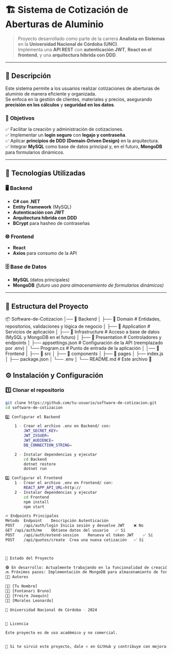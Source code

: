 # 🏗️ Sistema de Cotización de Aberturas de Aluminio

> Proyecto desarrollado como parte de la carrera **Analista en Sistemas** en la **Universidad Nacional de Córdoba (UNC)**.  
> Implementa una **API REST** con **autenticación JWT**, **React en el frontend**, y una **arquitectura híbrida con DDD**.  

---

## 📖 Descripción

Este sistema permite a los usuarios realizar cotizaciones de aberturas de aluminio de manera eficiente y organizada.  
Se enfoca en la gestión de clientes, materiales y precios, asegurando **precisión en los cálculos** y **seguridad en los datos**.  

### 🎯 **Objetivos**
✅ Facilitar la creación y administración de cotizaciones.  
✅ Implementar un **login seguro** con **legajo y contraseña**.  
✅ Aplicar **principios de DDD (Domain-Driven Design)** en la arquitectura.  
✅ Integrar **MySQL** como base de datos principal y, en el futuro, **MongoDB** para formularios dinámicos.  

---

## 🚀 Tecnologías Utilizadas

### **🖥️ Backend**
- **C# con .NET**
- **Entity Framework** (MySQL)
- **Autenticación con JWT**
- **Arquitectura híbrida con DDD**
- **BCrypt** para hasheo de contraseñas

### **🌐 Frontend**
- **React**
- **Axios** para consumo de la API

### **🗄️ Base de Datos**
- **MySQL** (datos principales)
- **MongoDB** *(futuro uso para almacenamiento de formularios dinámicos)*  

---

## 📂 Estructura del Proyecto

📦 Software-de-Cotizacion │── 📂 Backend │ ├── 📂 Domain # Entidades, repositorios, validaciones y lógica de negocio │ 
                                            ├── 📂 Application # Servicios de aplicación │ 
                                            ├── 📂 Infrastructure # Acceso a base de datos (MySQL y MongoDB en el futuro) │ 
                                            ├── 📂 Presentation # Controladores y endpoints │ 
                                            ├── appsettings.json # Configuración de la API (reemplazado por .env) │ 
                                            └── Program.cs # Punto de entrada de la aplicación │ 
                          │── 📂 Frontend │ ├── 📂 src │ ├── 📂 components │ 
                                                          ├── 📂 pages │ 
                                                          ├── index.js │ 
                                                          ├── package.json │ 
                                                          └── .env │ 
                          └── README.md # Este archivo 📌

## ⚙️ Instalación y Configuración

### 1️⃣ **Clonar el repositorio**
```bash
git clone https://github.com/tu-usuario/software-de-cotizacion.git
cd software-de-cotizacion

2️⃣ Configurar el Backend

    1 - Crear el archivo .env en Backend/ con:
        JWT_SECRET_KEY=
        JWT_ISSUER=
        JWT_AUDIENCE=
        DB_CONNECTION_STRING=

    2 - Instalar dependencias y ejecutar
        cd Backend
        dotnet restore
        dotnet run

3️⃣ Configurar el Frontend
    1 - Crear el archivo .env en Frontend/ con:
        REACT_APP_API_URL=http://
    2 - Instalar dependencias y ejecutar
        cd Frontend
        npm install
        npm start

🔥 Endpoints Principales
Método	Endpoint	Descripción	Autenticación
POST	/api/auth/login	Inicia sesión y devuelve JWT	❌ No
GET	/api/auth/me	Obtiene datos del usuario	✅ Sí
POST	/api/auth/extend-session	Renueva el token JWT	✅ Sí
POST	/api/quotes/create	Crea una nueva cotización	✅ Sí



📌 Estado del Proyecto

🟢 En desarrollo: Actualmente trabajando en la funcionalidad de creación de cotizaciones y la interfaz de usuario.
🔜 Próximos pasos: Implementación de MongoDB para almacenamiento de formularios dinámicos.
🧑‍💻 Autores

👨‍💻 [Tu Nombre]
👨‍💻 [Fontanari Bruno]
👨‍💻 [Freire Joaquín]
👨‍💻 [Morales Leonardo]

📍 Universidad Nacional de Córdoba - 2024


📜 Licencia

Este proyecto es de uso académico y no comercial.


🎯 Si te sirvió este proyecto, dale ⭐ en GitHub y contribuye con mejoras! 🚀
